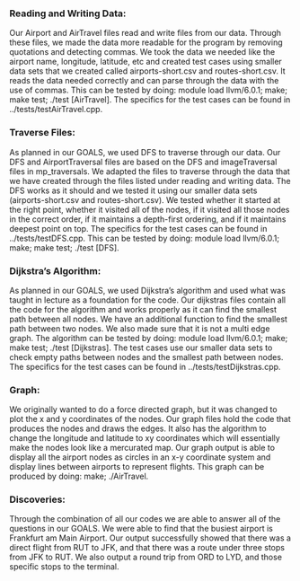 ### Reading and Writing Data:
Our Airport and AirTravel files read and write files from our data. Through these files, we made the data more readable for the program by removing quotations and detecting commas. We took the data we needed like the airport name, longitude, latitude, etc and created test cases using smaller data sets that we created called airports-short.csv and routes-short.csv. It reads the data needed correctly and can parse through the data with the use of commas. This can be tested by doing: module load llvm/6.0.1; make; make test; ./test [AirTravel]. The specifics for the test cases can be found in ../tests/testAirTravel.cpp. 

### Traverse Files:
As planned in our GOALS, we used DFS to traverse through our data. Our DFS and AirportTraversal files are based on the DFS and imageTraversal files in mp_traversals. We adapted the files to traverse through the data that we have created through the files listed under reading and writing data. The DFS works as it should and we tested it using our smaller data sets (airports-short.csv and routes-short.csv). We tested whether it started at the right point, whether it visited all of the nodes, if it visited all those nodes in the correct order, if it maintains a depth-first ordering, and if it maintains deepest point on top. The specifics for the test cases can be found in ../tests/testDFS.cpp. This can be tested by doing: module load llvm/6.0.1; make; make test; ./test [DFS].

### Dijkstra’s Algorithm:
As planned in our GOALS, we used Dijkstra’s algorithm and used what was taught in lecture as a foundation for the code. Our dijkstras files contain all the code for the algorithm and works properly as it can find the smallest path between all nodes. We have an additional function to find the smallest path between two nodes. We also made sure that it is not a multi edge graph. The algorithm can be tested by doing: module load llvm/6.0.1; make; make test; ./test [Dijkstras]. The test cases use our smaller data sets to check empty paths between nodes and the smallest path between nodes. The specifics for the test cases can be found in ../tests/testDijkstras.cpp.

### Graph:
We originally wanted to do a force directed graph, but it was changed to plot the x and y coordinates of the nodes. Our graph files hold the code that produces the nodes and draws the edges. It also has the algorithm to change the longitude and latitude to xy coordinates which will essentially make the nodes look like a mercurated map. Our graph output is able to display all the airport nodes as circles in an x-y coordinate system and display lines between airports to represent flights. This graph can be produced by doing: make; ./AirTravel. 

### Discoveries:
Through the combination of all our codes we are able to answer all of the questions in our GOALS. We were able to find that the busiest airport is Frankfurt am Main Airport. Our output successfully showed that there was a direct flight from RUT to JFK, and that there was a route under three stops from JFK to RUT. We also output a round trip from ORD to LYD, and those specific stops to the terminal. 
